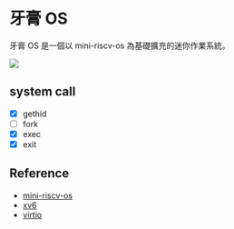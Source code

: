 # 牙膏 OS

牙膏 OS 是一個以 mini-riscv-os 為基礎擴充的迷你作業系統。

![](https://scontent-xsp1-3.xx.fbcdn.net/v/t1.15752-9/183092595_375882037031357_7829933342069142265_n.jpg?_nc_cat=107&ccb=1-3&_nc_sid=ae9488&_nc_ohc=dsB1iBDsGPYAX_vCsAF&_nc_ht=scontent-xsp1-3.xx&oh=6c0128f0557dbf97261610b4295fc9b5&oe=60B88963)

## system call

- [x] gethid
- [ ] fork
- [x] exec
- [x] exit

## Reference

- [mini-riscv-os](https://github.com/cccriscv/mini-riscv-os)
- [xv6](https://github.com/mit-pdos/xv6-public)
- [virtio](https://docs.oasis-open.org/virtio/virtio/v1.1/virtio-v1.1.html)
